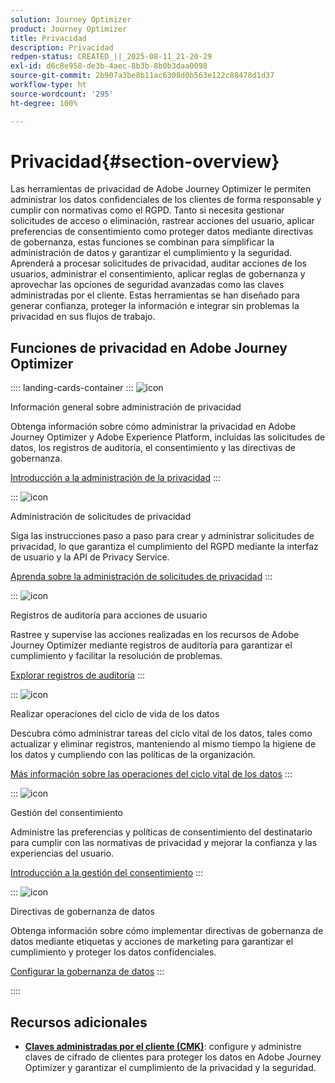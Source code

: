 ```yaml
---
solution: Journey Optimizer
product: Journey Optimizer
title: Privacidad
description: Privacidad
redpen-status: CREATED_||_2025-08-11_21-20-29
exl-id: d6c8e958-de3b-4aec-8b3b-8b0b3daa0098
source-git-commit: 2b907a3be8b11ac6308d0b563e122c88478d1d37
workflow-type: ht
source-wordcount: '295'
ht-degree: 100%

---
```


# Privacidad{#section-overview}

Las herramientas de privacidad de Adobe Journey Optimizer le permiten administrar los datos confidenciales de los clientes de forma responsable y cumplir con normativas como el RGPD. Tanto si necesita gestionar solicitudes de acceso o eliminación, rastrear acciones del usuario, aplicar preferencias de consentimiento como proteger datos mediante directivas de gobernanza, estas funciones se combinan para simplificar la administración de datos y garantizar el cumplimiento y la seguridad. Aprenderá a procesar solicitudes de privacidad, auditar acciones de los usuarios, administrar el consentimiento, aplicar reglas de gobernanza y aprovechar las opciones de seguridad avanzadas como las claves administradas por el cliente. Estas herramientas se han diseñado para generar confianza, proteger la información e integrar sin problemas la privacidad en sus flujos de trabajo.

## Funciones de privacidad en Adobe Journey Optimizer

:::: landing-cards-container
:::
![icon](https://cdn.experienceleague.adobe.com/icons/book.svg)

Información general sobre administración de privacidad

Obtenga información sobre cómo administrar la privacidad en Adobe Journey Optimizer y Adobe Experience Platform, incluidas las solicitudes de datos, los registros de auditoría, el consentimiento y las directivas de gobernanza.

[Introducción a la administración de la privacidad](../using/privacy/get-started-privacy.md)
:::

:::
![icon](https://cdn.experienceleague.adobe.com/icons/circle-play.svg)

Administración de solicitudes de privacidad

Siga las instrucciones paso a paso para crear y administrar solicitudes de privacidad, lo que garantiza el cumplimiento del RGPD mediante la interfaz de usuario y la API de Privacy Service.

[Aprenda sobre la administración de solicitudes de privacidad](../using/privacy/requests.md)
:::

:::
![icon](https://cdn.experienceleague.adobe.com/icons/list-check.svg)

Registros de auditoría para acciones de usuario

Rastree y supervise las acciones realizadas en los recursos de Adobe Journey Optimizer mediante registros de auditoría para garantizar el cumplimiento y facilitar la resolución de problemas.

[Explorar registros de auditoría](../using/privacy/audit-logs.md)
:::

:::
![icon](https://cdn.experienceleague.adobe.com/icons/screwdriver-wrench.svg)

Realizar operaciones del ciclo de vida de los datos

Descubra cómo administrar tareas del ciclo vital de los datos, tales como actualizar y eliminar registros, manteniendo al mismo tiempo la higiene de los datos y cumpliendo con las políticas de la organización.

[Más información sobre las operaciones del ciclo vital de los datos](../using/privacy/data-hygiene.md)
:::

:::
![icon](https://cdn.experienceleague.adobe.com/icons/bullseye.svg)

Gestión del consentimiento

Administre las preferencias y políticas de consentimiento del destinatario para cumplir con las normativas de privacidad y mejorar la confianza y las experiencias del usuario.

[Introducción a la gestión del consentimiento](consent-landing-page.md)
:::

:::
![icon](https://cdn.experienceleague.adobe.com/icons/shield-halved.svg)

Directivas de gobernanza de datos

Obtenga información sobre cómo implementar directivas de gobernanza de datos mediante etiquetas y acciones de marketing para garantizar el cumplimiento y proteger los datos confidenciales.

[Configurar la gobernanza de datos](../using/action/action-privacy.md)
:::

::::


## Recursos adicionales

- **[Claves administradas por el cliente (CMK)](../using/privacy/cmk.md)**: configure y administre claves de cifrado de clientes para proteger los datos en Adobe Journey Optimizer y garantizar el cumplimiento de la privacidad y la seguridad.
